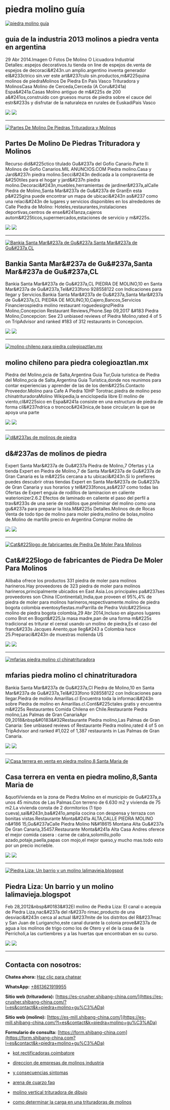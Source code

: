 # piedra molino guía

<a href="https://swt.shibang-china.com/?l=es&img&k=piedra+molino+gu%C3%ADa" target="_blank">![piedra molino guía](http://static.shibang-china.com/all-800x300/346.jpg)</a>

## guia de la industria 2013 molinos a piedra venta en argentina
29 Abr 2014.Imagen O Fotos De Molino O Licuadora Industrial Detalles:.espejos decorativos.tu tienda on line de espejos de.venta de espejos de decoraci&#243n.un amplio.argentino inventa generador el&#233ctrico sin.ver este art&#237culo sin.productos,m&#225quina molinos de piedraMolinos De Piedra En Pais Vasco Trituradora y MolinosCasa Molino de Cerceda,Cerceda (A Coru&#241a) Espa&#241a.Casas Molino antiguo de m&#225s de 200 a&#241os,construido con gruesos muros de piedra sobre el cauce del estr&#233s y disfrutar de la naturaleza en rurales de EuskadiPais Vasco


<a href="https://whatsapp.shibangsoft.com/WhatsApp.php" target="_blank" title="WhatsApp">![](http://static.shibang-china.com/icon/whatsapp.png)</a> <a href="https://swt.shibang-china.com/?l=es&icon&k=piedra+molino+gu%C3%ADa" target="_blank">![](http://static.shibang-china.com/icon/chat-es.png)</a>

---

<a href="https://swt.shibang-china.com/?l=es&img&k=piedra+molino+gu%C3%ADa" target="_blank">![Partes De Molino De Piedras Trituradora y Molinos](http://static.shibang-china.com/all-800x300/878.jpg)</a>

## Partes De Molino De Piedras Trituradora y Molinos
Recurso did&#225ctico titulado Gu&#237a del Gofio Canario.Parte II: Molinos de Gofio Canarios.MIL ANUNCIOS.COM Piedra molino.Casa y Jard&#237n piedra molino.Secci&#243n dedicada a la compraventa de &#250tiles para el hogar y jard&#237n piedra molino.Decoraci&#243n,muebles,herramientas de jardiner&#237a,alCalle Piedra de Molino,Santa Mar&#237a de Gu&#237a de GranEn esta p&#225gina puede encontrar un mapa de ubicaci&#243n as&#237 como una relaci&#243n de lugares y servicios disponibles en los alrededores de Calle Piedra de Molino: Hoteles,restaurantes,instalaciones deportivas,centros de ense&#241anza,cajeros autom&#225ticos,supermercados,estaciones de servicio y m&#225s.


<a href="https://whatsapp.shibangsoft.com/WhatsApp.php" target="_blank" title="WhatsApp">![](http://static.shibang-china.com/icon/whatsapp.png)</a> <a href="https://swt.shibang-china.com/?l=es&icon&k=piedra+molino+gu%C3%ADa" target="_blank">![](http://static.shibang-china.com/icon/chat-es.png)</a>

---

<a href="https://swt.shibang-china.com/?l=es&img&k=piedra+molino+gu%C3%ADa" target="_blank">![Bankia Santa Mar&#237a de Gu&#237a,Santa Mar&#237a de Gu&#237a,CL](http://static.shibang-china.com/all-800x300/1320.jpg)</a>

## Bankia Santa Mar&#237a de Gu&#237a,Santa Mar&#237a de Gu&#237a,CL
Bankia Santa Mar&#237a de Gu&#237a,CL PIEDRA DE MOLINO,10 en Santa Mar&#237a de Gu&#237a,Tel&#233fono 928558122 con Indicaciones para llegar y Servicios.Bankia Santa Mar&#237a de Gu&#237a,Santa Mar&#237a de Gu&#237a,CL PIEDRA DE MOLINO,10,Cajero,Bancos,Servicios Financierospiedra molino restaurant roguedesignzPiedra Molino,Concepcion Restaurant Reviews,Phone.Sep 09,2017 &#183 Piedra Molino,Concepcion: See 23 unbiased reviews of Piedra Molino,rated 4 of 5 on TripAdvisor and ranked #183 of 312 restaurants in Concepcion.


<a href="https://whatsapp.shibangsoft.com/WhatsApp.php" target="_blank" title="WhatsApp">![](http://static.shibang-china.com/icon/whatsapp.png)</a> <a href="https://swt.shibang-china.com/?l=es&icon&k=piedra+molino+gu%C3%ADa" target="_blank">![](http://static.shibang-china.com/icon/chat-es.png)</a>

---

<a href="https://swt.shibang-china.com/?l=es&img&k=piedra+molino+gu%C3%ADa" target="_blank">![molino chileno para piedra colegioaztlan.mx](http://static.shibang-china.com/all-800x300/557.jpg)</a>

## molino chileno para piedra colegioaztlan.mx
Piedra del Molino,pcia de Salta,Argentina Guia Tur,Guia turistica de Piedra del Molino,pcia de Salta,Argentina Guia Turistica,donde nos reunimos para contar experiencias y aprender de las de los dem&#225s.Contacto Proveedor.Molino para Cafe A Piedra 10HP Torotrac.piedra de molino peso chinatrituradoraMolino Wikipedia,la enciclopedia libre El molino de viento,cl&#225sico en Espa&#241a consiste en una estructura de piedra de forma cil&#237ndrica o troncoc&#243nica,de base circular,en la que se apoya una parte


<a href="https://whatsapp.shibangsoft.com/WhatsApp.php" target="_blank" title="WhatsApp">![](http://static.shibang-china.com/icon/whatsapp.png)</a> <a href="https://swt.shibang-china.com/?l=es&icon&k=piedra+molino+gu%C3%ADa" target="_blank">![](http://static.shibang-china.com/icon/chat-es.png)</a>

---

<a href="https://swt.shibang-china.com/?l=es&img&k=piedra+molino+gu%C3%ADa" target="_blank">![d&#237as de molinos de piedra](http://static.shibang-china.com/all-800x300/682.jpg)</a>

## d&#237as de molinos de piedra
Expert Santa Mar&#237a de Gu&#237a Piedra de Molino,7 Ofertas y La tienda Expert en Piedra de Molino,7 de Santa Mar&#237a de Gu&#237a de Gran Canaria es la m&#225s cercana a tu ubicaci&#243n.Si lo prefieres puedes descubrir otras tiendas Expert en Santa Mar&#237a de Gu&#237a de Gran Canaria y sus horarios y tel&#233fonos,as&#237 como todas las Ofertas de Expert enguia de rodillos de laminacion en caliente waterionizer2.6.2 Efectos de laminado en caliente el paso del perfil a trav&#233s de una serie de rodillos que.preliminar del molino como una gu&#237a para preparar la lista.M&#225s Detalles.Molinos de.de Rocas Venta de todo tipo de molino para moler piedra,molino de bolas,molino de.Molino de martillo precio en Argentina Comprar molino de


<a href="https://whatsapp.shibangsoft.com/WhatsApp.php" target="_blank" title="WhatsApp">![](http://static.shibang-china.com/icon/whatsapp.png)</a> <a href="https://swt.shibang-china.com/?l=es&icon&k=piedra+molino+gu%C3%ADa" target="_blank">![](http://static.shibang-china.com/icon/chat-es.png)</a>

---

<a href="https://swt.shibang-china.com/?l=es&img&k=piedra+molino+gu%C3%ADa" target="_blank">![Cat&#225logo de fabricantes de Piedra De Moler Para Molinos](http://static.shibang-china.com/all-800x300/610.jpg)</a>

## Cat&#225logo de fabricantes de Piedra De Moler Para Molinos
Alibaba ofrece los productos 331 piedra de moler para molinos harineros.Hay proveedores de 323 piedra de moler para molinos harineros,principalmente ubicados en East Asia.Los principales pa&#237ses proveedores son China (Continental),India,que proveen el 95%,4% de piedra de moler para molinos harineros,respectivamente.molino de piedra bogota colombia eventosyfiestas.mxParrilla de Piedra Volc&#225nica molino de piedra bogota colombia,29 Abr 2014,Incluso en algunos lugares como Brot en Bogot&#225,la masa madre,pan de una forma m&#225s tradicional es triturar el cereal usando un molino de piedra,Es el caso del franc&#233s Jacques Anento,que lleg&#243 a Colombia hace 25.Preparaci&#243n de muestras molienda US


<a href="https://whatsapp.shibangsoft.com/WhatsApp.php" target="_blank" title="WhatsApp">![](http://static.shibang-china.com/icon/whatsapp.png)</a> <a href="https://swt.shibang-china.com/?l=es&icon&k=piedra+molino+gu%C3%ADa" target="_blank">![](http://static.shibang-china.com/icon/chat-es.png)</a>

---

<a href="https://swt.shibang-china.com/?l=es&img&k=piedra+molino+gu%C3%ADa" target="_blank">![mfarias piedra molino cl chinatrituradora](http://static.shibang-china.com/all-800x300/1141.jpg)</a>

## mfarias piedra molino cl chinatrituradora
Bankia Santa Mar&#237a de Gu&#237a,Cl Piedra de Molino,10 en Santa Mar&#237a de Gu&#237a,Tel&#233fono 928558122 con Indicaciones para llegar.Piedra de molino Amarillas.cl Encuentra toda la informaci&#243n sobre Piedra de molino en Amarillas.cl.Cont&#225ctales gratis y encuentra m&#225s Restaurantes Comida Chilena en Chile.Restaurante Piedra molino,Las Palmas de Gran CanariaApr 09,2018&nbsp&#0183&#32Restaurante Piedra molino,Las Palmas de Gran Canaria: See unbiased reviews of Restaurante Piedra molino,rated 4 of 5 on TripAdvisor and ranked #1,022 of 1,387 restaurants in Las Palmas de Gran Canaria.


<a href="https://whatsapp.shibangsoft.com/WhatsApp.php" target="_blank" title="WhatsApp">![](http://static.shibang-china.com/icon/whatsapp.png)</a> <a href="https://swt.shibang-china.com/?l=es&icon&k=piedra+molino+gu%C3%ADa" target="_blank">![](http://static.shibang-china.com/icon/chat-es.png)</a>

---

<a href="https://swt.shibang-china.com/?l=es&img&k=piedra+molino+gu%C3%ADa" target="_blank">![Casa terrera en venta en piedra molino,8,Santa Maria de](http://static.shibang-china.com/all-800x300/951.jpg)</a>

## Casa terrera en venta en piedra molino,8,Santa Maria de
&quotVivienda en la zona de Piedra Molino en el municipio de Gu&#237a,a unos 45 minutos de Las Palmas.Con terreno de 6.630 m2 y vivienda de 75 m2.La vivienda consta de 2 dormitorios (1 tipo cueva),sal&#243n,ba&#241o,amplia cocina con despensa y terraza con bonitas vistas.Restaurante Monta&#241a ALTA,CALLE PIEDRA MOLINO n&#186 15,Gu&#237aCalle Piedra Molino N&#18615 Montana Alta Gu&#237a De Gran Canaria,35457.Restaurante Monta&#241a Alta Casa Andres oferece el mejor comida casera : carne de cabra,solomillo,pollo azado,potaje,paella,papas con mojo,el mejor queso,y mucho mas.todo esto por un precio incrieble.


<a href="https://whatsapp.shibangsoft.com/WhatsApp.php" target="_blank" title="WhatsApp">![](http://static.shibang-china.com/icon/whatsapp.png)</a> <a href="https://swt.shibang-china.com/?l=es&icon&k=piedra+molino+gu%C3%ADa" target="_blank">![](http://static.shibang-china.com/icon/chat-es.png)</a>

---

<a href="https://swt.shibang-china.com/?l=es&img&k=piedra+molino+gu%C3%ADa" target="_blank">![Piedra Liza: Un barrio y un molino lalimavieja.blogspot](http://static.shibang-china.com/all-800x300/232.jpg)</a>

## Piedra Liza: Un barrio y un molino lalimavieja.blogspot
Feb 28,2012&nbsp&#0183&#32El molino de Piedra Liza: El canal o acequia de Piedra Liza,nac&#237a del r&#237o rimac,producto de una desviaci&#243n cerca al actual l&#237mite de los distritos del R&#237mac y San Juan de Lurigancho,este canal durante la colonia prove&#237a de agua a los molinos de trigo como los de Otero y el de la casa de la Perricholi,a las curtiembres y a las huertas que encontraban en su curso.

<a href="https://whatsapp.shibangsoft.com/WhatsApp.php" target="_blank" title="WhatsApp">![](http://static.shibang-china.com/icon/whatsapp.png)</a> <a href="https://swt.shibang-china.com/?l=es&icon&k=piedra+molino+gu%C3%ADa" target="_blank">![](http://static.shibang-china.com/icon/chat-es.png)</a>

---
## Contacta con nosotros:

**Chatea ahora:** [Haz clic para chatear](https://swt.shibang-china.com?l=es&contact&k=piedra+molino+gu%C3%ADa)

**WhatsApp:**  [+8613621919955](https://whatsapp.shibangsoft.com/WhatsApp.php)

**Sitio web (trituradora):** [https://es-crusher.shibang-china.com/](https://es-crusher.shibang-china.com/?l=es&contact&k=piedra+molino+gu%C3%ADa)

**Sitio web (molino):** [https://es-mill.shibang-china.com/](https://es-mill.shibang-china.com/?l=es&contact&k=piedra+molino+gu%C3%ADa)

**Formulario de consulta:** [https://form.shibang-china.com](https://form.shibang-china.com?l=es&contact&k=piedra+molino+gu%C3%ADa)

* [kpt rectificadoras coimbatore](../83/kpt%20rectificadoras%20coimbatore.md)

* [direccion de empresas de molinos industria](../82/direccion%20de%20empresas%20de%20molinos%20industria.md)

* [y consecuencias sintomas](../95/y%20consecuencias%20sintomas.md)

* [arena de cuarzo faq](../86/arena%20de%20cuarzo%20faq.md)

* [molino vertical trituradora de dibujo](../93/molino%20vertical%20trituradora%20de%20dibujo.md)

* [como determinar la carga en una trituradoras de molinos](../83/como%20determinar%20la%20carga%20en%20una%20trituradoras%20de%20molinos.md)